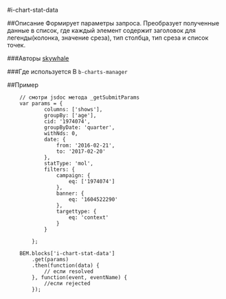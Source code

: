 #i-chart-stat-data

##Описание
Формирует параметры запроса. 
Преобразует полученные данные в список, где каждый элемент содержит заголовок для легенды(колонка, значение среза), тип столбца, тип среза и список точек. 

###Авторы 
[skywhale](https://staff.yandex-team.ru/skywhale)

###Где используется
В `b-charts-manager`   

##Пример

```
    // смотри jsdoc метода _getSubmitParams
    var params = {
            columns: ['shows'],
            groupBy: ['age'],
            cid: '1974074',
            groupByDate: 'quarter',
            withNds: 0,
            date: {
                from: '2016-02-21',
                to: '2017-02-20'
            },
            statType: 'mol',
            filters: {
                campaign: {
                    eq: ['1974074']
                },
                banner: {
                    eq: '1604522290'
                },
                targettype: {
                    eq: 'context'
                }
            }
    
        };

    BEM.blocks['i-chart-stat-data']
        .get(params)
        .then(function(data) {
            // если resolved            
        }, function(event, eventName) {
            //если rejected
        });
```
